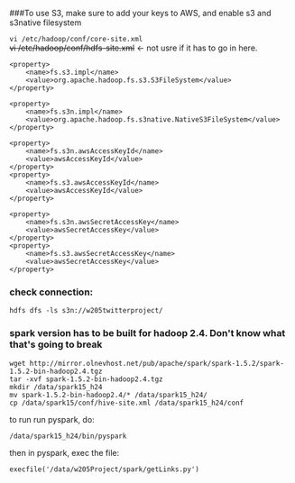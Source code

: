 ###To use S3, make sure to add your keys to AWS, and enable s3 and s3native filesystem

`vi /etc/hadoop/conf/core-site.xml`   
~~vi /etc/hadoop/conf/hdfs-site.xml~~ <- not usre if it has to go in here.   

```
<property>
	<name>fs.s3.impl</name>
	<value>org.apache.hadoop.fs.s3.S3FileSystem</value>
</property>

<property>
	<name>fs.s3n.impl</name>
	<value>org.apache.hadoop.fs.s3native.NativeS3FileSystem</value>
</property>

<property>
	<name>fs.s3n.awsAccessKeyId</name>
	<value>awsAccessKeyId</value>
</property>
<property>
	<name>fs.s3.awsAccessKeyId</name>
	<value>awsAccessKeyId</value>
</property>

<property>
	<name>fs.s3n.awsSecretAccessKey</name>
	<value>awsSecretAccessKey</value>
</property>
<property>
	<name>fs.s3.awsSecretAccessKey</name>
	<value>awsSecretAccessKey</value>
</property>
```

### check connection:   
`hdfs dfs -ls s3n://w205twitterproject/`     

### spark version has to be built for hadoop 2.4. Don't know what that's going to break   
```
wget http://mirror.olnevhost.net/pub/apache/spark/spark-1.5.2/spark-1.5.2-bin-hadoop2.4.tgz
tar -xvf spark-1.5.2-bin-hadoop2.4.tgz
mkdir /data/spark15_h24
mv spark-1.5.2-bin-hadoop2.4/* /data/spark15_h24/
cp /data/spark15/conf/hive-site.xml /data/spark15_h24/conf
```

to run run pyspark, do:   
```
/data/spark15_h24/bin/pyspark
```
then in pyspark, exec the file:   
```
execfile('/data/w205Project/spark/getLinks.py')
```



